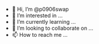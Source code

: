 - 👋 Hi, I’m @p0906swap
- 👀 I’m interested in ...
- 🌱 I’m currently learning ...
- 💞️ I’m looking to collaborate on ...
- 📫 How to reach me ...

<!---
p0906swap/p0906swap is a ✨ special ✨ repository because its `README.md` (this file) appears on your GitHub profile.
You can click the Preview link to take a look at your changes.
--->

